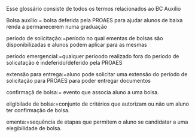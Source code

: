 Esse glossário consiste de todos os termos relacionados ao BC Auxílio

Bolsa auxílio:= bolsa deferida pela PROAES para ajudar alunos de baixa renda a permanecerem numa graduação

período de solicitação:=período no qual ementas de bolsas são disponibilizadas e alunos podem aplicar para as mesmas

período emergencial:=qualquer períoodo realizado fora do período de solicatação é indeferido/deferido pela PROAES

extensão para entrega:=aluno pode solicitar uma extensão do período de solicitação para PROAES para poder entregar documentos

confirmaçã de bolsa:= evento que associa aluno a uma bolsa.

eligibilade de bolsa:=conjunto de critérios que autorizam ou não um aluno ter confirmação de bolsa.

ementa:=sequência de etapas que permitem o aluno se candidatar a uma elegibilidade de bolsa.
